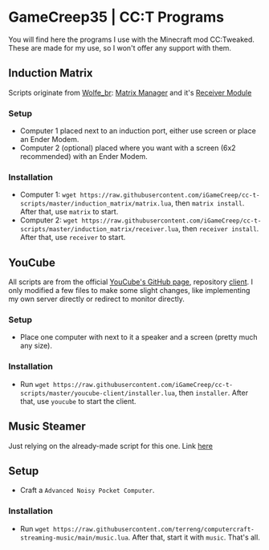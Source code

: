 # GameCreep35 | CC:T Programs

You will find here the programs I use with the Minecraft mod CC:Tweaked. These are made for my use, so I won't offer any support with them.

## Induction Matrix

Scripts originate from [Wolfe_br](https://pastebin.com/u/wolfe_br): [Matrix Manager](https://pastebin.com/LMdUZY4Z) and it's [Receiver Module](https://pastebin.com/3naSaR8X)

### Setup

- Computer 1 placed next to an induction port, either use screen or place an Ender Modem.
- Computer 2 (optional) placed where you want with a screen (6x2 recommended) with an Ender Modem.

### Installation

- Computer 1: `wget https://raw.githubusercontent.com/iGameCreep/cc-t-scripts/master/induction_matrix/matrix.lua`, then `matrix install`. After that, use `matrix` to start.
- Computer 2: `wget https://raw.githubusercontent.com/iGameCreep/cc-t-scripts/master/induction_matrix/receiver.lua`, then `receiver install`. After that, use `receiver` to start.

## YouCube

All scripts are from the official [YouCube's GitHub page](https://github.com/CC-YouCube/), repository [client](https://github.com/CC-YouCube/client). I only modified a few files to make some slight changes, like implementing my own server directly or redirect to monitor directly.

### Setup

- Place one computer with next to it a speaker and a screen (pretty much any size).

### Installation

- Run `wget https://raw.githubusercontent.com/iGameCreep/cc-t-scripts/master/youcube-client/installer.lua`, then `installer`. After that, use `youcube` to start the client.

## Music Steamer

Just relying on the already-made script for this one. Link [here](https://github.com/terreng/computercraft-streaming-music)

## Setup

- Craft a `Advanced Noisy Pocket Computer`.

### Installation

- Run `wget https://raw.githubusercontent.com/terreng/computercraft-streaming-music/main/music.lua`. After that, start it with `music`. That's all.